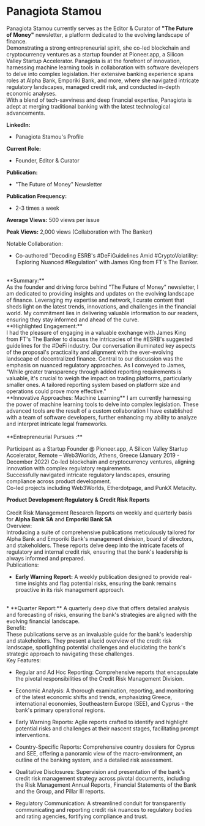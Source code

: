 # Panagiota Stamou
Panagiota Stamou currently serves as the Editor & Curator of **"The Future of Money"** newsletter, a platform dedicated to the evolving landscape of finance. <br>Demonstrating a strong entrepreneurial spirit, she co-led blockchain and cryptocurrency ventures as a startup founder at Pioneer.app, a Silicon Valley Startup Accelerator. <be>
Panagiota is at the forefront of innovation, harnessing machine learning tools in collaboration with software developers to delve into complex legislation. Her extensive banking experience spans roles at Alpha Bank, Emporiki Bank, and more, where she navigated intricate regulatory landscapes, managed credit risk, and conducted in-depth economic analyses. <br>With a blend of tech-savviness and deep financial expertise, Panagiota is adept at merging traditional banking with the latest technological advancements.<br>


**LinkedIn:** <br>
* Panagiota Stamou's Profile<br>

**Current Role:** <br>
* Founder, Editor & Curator<br>

**Publication:** <br>
* "The Future of Money" Newsletter<br>

**Publication Frequency:** <br>
* 2-3 times a week<br>

**Average Views:** 500 views per issue<br>

**Peak Views:** 2,000 views (Collaboration with The Banker)<br>

Notable Collaboration:<br>
* Co-authored "Decoding ESRB's #DeFiGuidelines Amid #CryptoVolatility: Exploring Nuanced #Regulation" with James King from FT's The Banker.
<br>
**Summary:** <br>
As the founder and driving force behind "The Future of Money" newsletter, I am dedicated to providing insights and updates on the evolving landscape of finance. Leveraging my expertise and network, I curate content that sheds light on the latest trends, innovations, and challenges in the financial world. My commitment lies in delivering valuable information to our readers, ensuring they stay informed and ahead of the curve.
<br>
**Highlighted Engagement:**<br>
I had the pleasure of engaging in a valuable exchange with James King from FT's The Banker to discuss the intricacies of the #ESRB's suggested guidelines for the #DeFi industry. Our conversation illuminated key aspects of the proposal's practicality and alignment with the ever-evolving landscape of decentralized finance. Central to our discussion was the emphasis on nuanced regulatory approaches. As I conveyed to James, "While greater transparency through added reporting requirements is valuable, it's crucial to weigh the impact on trading platforms, particularly smaller ones. A tailored reporting system based on platform size and operations could prove more effective."
<br>
**Innovative Approaches: Machine Learning**
I am currently harnessing the power of machine learning tools to delve into complex legislation. These advanced tools are the result of a custom collaboration I have established with a team of software developers, further enhancing my ability to analyze and interpret intricate legal frameworks.
<br><br>
**Entrepreneurial Pursues :** <br>

Participant as a Startup Founder @ Pioneer.app, A Silicon Valley Startup Accelerator, Remote – Web3Worlds, Athens, Greece (January 2019 - December 2022)
Co-led blockchain and cryptocurrency ventures, aligning innovation with complex regulatory requirements.<br>
Successfully navigated intricate regulatory landscapes, ensuring compliance across product development.<br>
Co-led projects including Web3Worlds, Etherdotpage, and PunkX Metacity.<br>


**Product Development:Regulatory & Credit Risk Reports**<br><br>
Credit Risk Management Research Reports on weekly and quarterly basis for **Alpha Bank SA** and **Emporiki Bank SA** <be>
<br>
Overview:<br>
Introducing a suite of comprehensive publications meticulously tailored for Alpha Bank and Emporiki Bank's management division, board of directors, and stakeholders. These reports delve deep into the intricate facets of regulatory and internal credit risk, ensuring that the bank's leadership is always informed and prepared.
<br>
Publications:<br>

* **Early Warning Report:** A weekly publication designed to provide real-time insights and flag potential risks, ensuring the bank remains proactive in its risk management approach.
<br>
* **Quarter Report:** A quarterly deep dive that offers detailed analysis and forecasting of risks, ensuring the bank's strategies are aligned with the evolving financial landscape.
<br>
Benefit:<br>
These publications serve as an invaluable guide for the bank's leadership and stakeholders. They present a lucid overview of the credit risk landscape, spotlighting potential challenges and elucidating the bank's strategic approach to navigating these challenges.
<br>
Key Features:

* Regular and Ad Hoc Reporting: Comprehensive reports that encapsulate the pivotal responsibilities of the Credit Risk Management Division.

* Economic Analysis: A thorough examination, reporting, and monitoring of the latest economic shifts and trends, emphasizing Greece, international economies, Southeastern Europe (SEE), and Cyprus - the bank's primary operational regions.

* Early Warning Reports: Agile reports crafted to identify and highlight potential risks and challenges at their nascent stages, facilitating prompt interventions.

* Country-Specific Reports: Comprehensive country dossiers for Cyprus and SEE, offering a panoramic view of the macro-environment, an outline of the banking system, and a detailed risk assessment.

* Qualitative Disclosures: Supervision and presentation of the bank's credit risk management strategy across pivotal documents, including the Risk Management Annual Reports, Financial Statements of the Bank and the Group, and Pillar III reports.

* Regulatory Communication: A streamlined conduit for transparently communicating and reporting credit risk nuances to regulatory bodies and rating agencies, fortifying compliance and trust.
